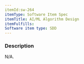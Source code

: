```yaml
---
itemId:sw-264
itemType: Software Item Spec
itemTitle: AI/ML Algorithm Design 
itemFulfills: 
Software item type: SDD
---
```

### Description
N/A. 
 